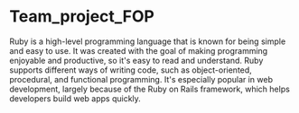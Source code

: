 # Team_project_FOP

Ruby is a high-level programming language that is known for being simple and easy to use. It was created with the goal of making programming enjoyable and productive, so it's easy to read and understand. Ruby supports different ways of writing code, such as object-oriented, procedural, and functional programming. It's especially popular in web development, largely because of the Ruby on Rails framework, which helps developers build web apps quickly.

